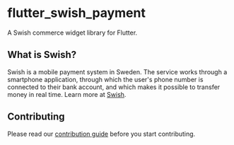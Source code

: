 # flutter_swish_payment

A Swish commerce widget library for Flutter.

## What is Swish?

Swish is a mobile payment system in Sweden. The service works through a smartphone application, through which the user's phone number is connected to their bank account, and which makes it possible to transfer money in real time.
Learn more at [Swish](https://www.swish.nu/).

## Contributing

Please read our [contribution guide](https://github.com/johanehinger/flutter_swish_payment/blob/main/CONTRIBUTING.md) before you start contributing.
